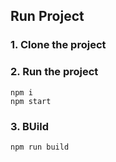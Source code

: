 
## Run Project
### 1. Clone the project

### 2. Run the project
```shell
npm i
npm start
```

### 3. BUild
```shell
npm run build
```
